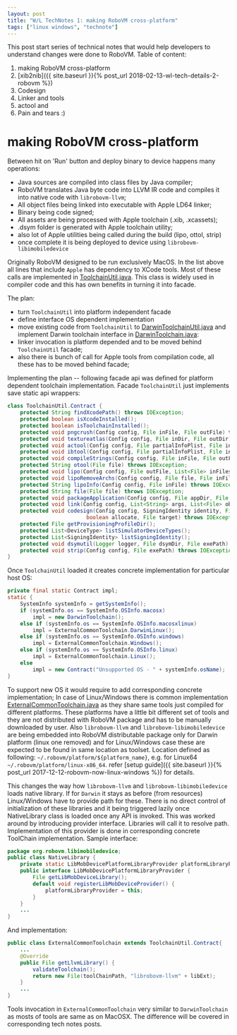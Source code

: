 ```yaml
---
layout: post
title: "W/L TechNotes 1: making RoboVM cross-platform"
tags: ["linux windows", "technote"]
---
```

This post start series of technical notes that would help developers to understand changes were done to RoboVM. Table of content:

1. making RoboVM cross-platform
2. [xib2nib]({{ site.baseurl }}{% post_url 2018-02-13-wl-tech-details-2-robovm %})
3. Codesign
4. Linker and tools
5. actool and
6. Pain and tears :)

<!-- more -->
# making RoboVM cross-platform
Between hit on 'Run' button and deploy binary to device happens many operations:
- Java sources are compiled into class files by Java compiler;
- RoboVM translates Java byte code into LLVM IR code and compiles it into native code with `librobovm-llvm`;
- All object files being linked into executable with Apple LD64 linker;
- Binary being code signed;
- All assets are being processed with Apple toolchain (.xib, .xcassets);
- .dsym folder is generated with Apple toolchain utility;
- also lot of Apple utilities being called during the build (lipo, ottol, strip)
- once complete it is being deployed to device using `librobovm-libimobiledevice`

Originally RoboVM designed to be run exclusively MacOS. In the list above all lines that include `Apple` has dependency to XCode tools. Most of these calls are implemented in [ToolchainUtil.java](https://github.com/MobiVM/robovm/blob/d3dd77507d25e7106c3b62adf2f18d507c5308b1/compiler/compiler/src/main/java/org/robovm/compiler/util/ToolchainUtil.java). This class is widely used in compiler code and this has own benefits in turning it into facade.

The plan:
- turn `ToolchainUtil` into platform independent facade
- define interface OS dependent implementation
- move existing code from `ToolchainUtil` to [DarwinToolchainUtil.java](https://github.com/dkimitsa/robovm/blob/linuxwindows/compiler/compiler/src/main/java/org/robovm/compiler/util/platforms/darwin/DarwinToolchainUtil.java) and implement Darwin toolchain interface in [DarwinToolchain.java](https://github.com/dkimitsa/robovm/blob/linuxwindows/compiler/compiler/src/main/java/org/robovm/compiler/util/platforms/darwin/DarwinToolchain.java):
- linker invocation is platform depended and to be moved behind `ToolchainUtil` facade;
- also there is bunch of call for Apple tools from compilation code, all these has to be moved behind facade;

Implementing the plan -- following facade api was defined for platform dependent toolchain implementation. Facade `ToolchainUtil` just implements save static api wrappers:
```java
class ToolchainUtil.Contract {
    protected String findXcodePath() throws IOException;
    protected boolean isXcodeInstalled();
    protected boolean isToolchainInstalled();
    protected void pngcrush(Config config, File inFile, File outFile) throws IOException;
    protected void textureatlas(Config config, File inDir, File outDir) throws IOException;
    protected void actool(Config config, File partialInfoPlist, File inDir, File outDir) throws IOException;
    protected void ibtool(Config config, File partialInfoPlist, File inFile, File outFile) throws IOException;
    protected void compileStrings(Config config, File inFile, File outFile) throws IOException;
    protected String otool(File file) throws IOException;
    protected void lipo(Config config, File outFile, List<File> inFiles) throws IOException;
    protected void lipoRemoveArchs(Config config, File file, File inFile, Arch ...archs) throws IOException;
    protected String lipoInfo(Config config, File inFile) throws IOException;
    protected String file(File file) throws IOException;
    protected void packageApplication(Config config, File appDir, File outFile) throws IOException;
    protected void link(Config config, List<String> args, List<File> objectFiles, List<String> libs, File outFile) throws IOException;
    protected void codesign(Config config, SigningIdentity identity, File entitlementsPList, boolean preserveMetadata, boolean verbose,
                         boolean allocate, File target) throws IOException;
    protected File getProvisioningProfileDir();
    protected List<DeviceType> listSimulatorDeviceTypes();
    protected List<SigningIdentity> listSigningIdentity();
    protected void dsymutil(Logger logger, File dsymDir, File exePath) throws IOException;
    protected void strip(Config config, File exePath) throws IOException;
}
```

Once `ToolchainUtil` loaded it creates concrete implementation for particular host OS:
```java
private final static Contract impl;
static {
    SystemInfo systemInfo = getSystemInfo();
    if (systemInfo.os == SystemInfo.OSInfo.macosx)
        impl = new DarwinToolchain();
    else if (systemInfo.os == SystemInfo.OSInfo.macosxlinux)
        impl = ExternalCommonToolchain.DarwinLinux();
    else if (systemInfo.os == SystemInfo.OSInfo.windows)
        impl = ExternalCommonToolchain.Windows();
    else if (systemInfo.os == SystemInfo.OSInfo.linux)
        impl = ExternalCommonToolchain.Linux();
    else
        impl = new Contract("Unsupported OS - " + systemInfo.osName);
}
```

To support new OS it would require to add corresponding concrete implementation;
In case of Linux/Windows there is common implementation [ExternalCommonToolchain.java](https://github.com/dkimitsa/robovm/blob/linuxwindows/compiler/compiler/src/main/java/org/robovm/compiler/util/platforms/external/ExternalCommonToolchain.java) as they share same tools just compiled for different platforms. These platforms have a little bit different set of tools and they are not distributed with RoboVM package and has to be manually downloaded by user. Also `librobovm-llvm` and `librobovm-libimobiledevice` are being embedded into RoboVM distributable package only for Darwin platform (linux one removed) and for Linux/Windows case these are expected to be found in same location as toolset. Location defined as following: `~/.robovm/platform/${platform_name}`, e.g. for Linux64 `~/.robovm/platform/linux-x86_64`. refer [setup guide]({{ site.baseurl }}{% post_url 2017-12-12-robovm-now-linux-windows %}) for details.

This changes the way how `librobovm-llvm` and `librobovm-libimobiledevice` loads native library. If for `Darwin` it stays as before (from resources) Linux/Windows have to provide path for these. There is no direct control of initialization of these libraries and it being triggered lazily once NativeLibrary class is loaded once any API is invoked. This was worked around by introducing provider interface. Libraries will call it to resolve path. Implementation of this provider is done in corresponding concrete ToolChain implementation. Sample interface:
```java
package org.robovm.libimobiledevice;
public class NativeLibrary {
    private static LibMobDevicePlatformLibraryProvider platformLibraryProvider;
    public interface LibMobDevicePlatformLibraryProvider {
        File getLibMobDeviceLibrary();
        default void registerLibMobDeviceProvider() {
            platformLibraryProvider = this;
        }
    }
    ...
}
```

And implementation:
```java
public class ExternalCommonToolchain extends ToolchainUtil.Contract{
    ...
    @Override
    public File getLlvmLibrary() {
        validateToolchain();
        return new File(toolChainPath, "librobovm-llvm" + libExt);
    }
    ...
}
```

Tools invocation in `ExternalCommonToolchain` very similar to `DarwinToolchain` as mosts of tools are same as on MacOSX. The difference will be covered in corresponding tech notes posts.
